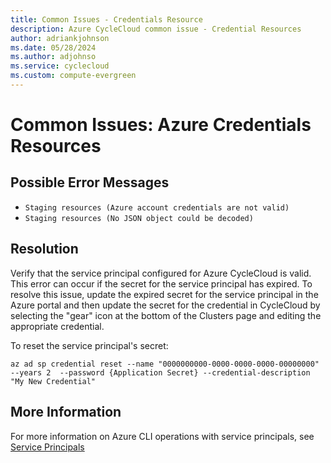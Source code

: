 ```yaml
---
title: Common Issues - Credentials Resource
description: Azure CycleCloud common issue - Credential Resources
author: adriankjohnson
ms.date: 05/28/2024
ms.author: adjohnso
ms.service: cyclecloud
ms.custom: compute-evergreen
---
```

# Common Issues: Azure Credentials Resources

## Possible Error Messages
- `Staging resources (Azure account credentials are not valid)`
- `Staging resources (No JSON object could be decoded)`

## Resolution
Verify that the service principal configured for Azure CycleCloud is valid. This error can occur if the secret for the service principal has expired. To resolve this issue, update the expired secret for the service principal in the Azure portal and then update the secret for the credential in CycleCloud by selecting the "gear" icon at the bottom of the Clusters page and editing the appropriate credential.

To reset the service principal's secret:
```azurecli-interactive
az ad sp credential reset --name "0000000000-0000-0000-0000-00000000" --years 2  --password {Application Secret} --credential-description "My New Credential"
```

## More Information

For more information on Azure CLI operations with service principals, see [Service Principals](/cli/azure/ad/sp?view=azure-cli-latest&preserve-view=true)
